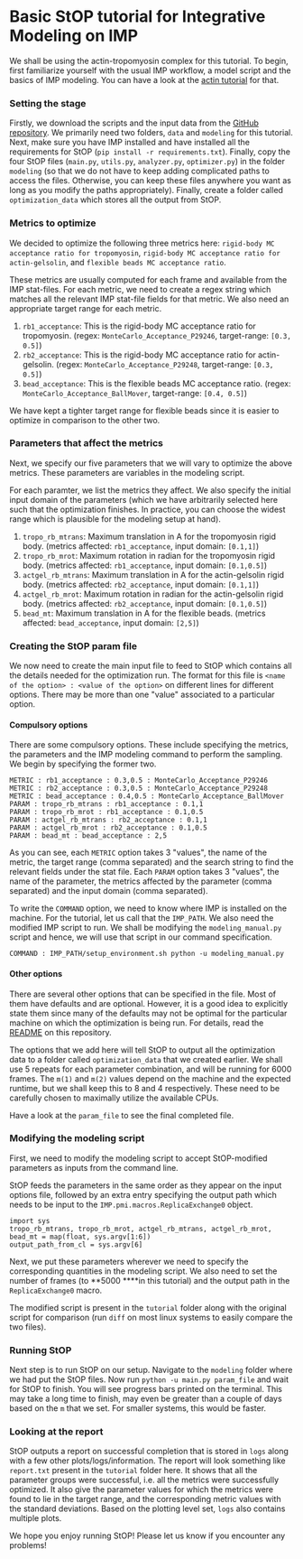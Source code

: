 # Basic StOP tutorial for Integrative Modeling on IMP

We shall be using the actin-tropomyosin complex for this tutorial. To begin, first familiarize yourself with the usual IMP workflow, a model script and the basics of IMP modeling. You can have a look at the [actin tutorial](https://integrativemodeling.org/tutorials/actin/) for that.

### Setting the stage
Firstly, we download the scripts and the input data from the [GitHub repository](https://github.com/salilab/actin_tutorial). We primarily need two folders, `data` and `modeling` for this tutorial. Next, make sure you have IMP installed and have installed all the requirements for StOP (`pip install -r requirements.txt`). Finally, copy the four StOP files (`main.py`, `utils.py`, `analyzer.py`, `optimizer.py`) in the folder `modeling` (so that we do not have to keep adding complicated paths to access the files. Otherwise, you can keep these files anywhere you want as long as you modify the paths appropriately). Finally, create a folder called `optimization_data` which stores all the output from StOP.

### Metrics to optimize
We decided to optimize the following three metrics here: `rigid-body MC acceptance ratio for tropomyosin`, `rigid-body MC acceptance ratio for actin-gelsolin`, and `flexible beads MC acceptance ratio`. 

These metrics are usually computed for each frame and available from the IMP stat-files. For each metric, we need to create a regex string which matches all the relevant IMP stat-file fields for that metric. We also need an appropriate target range for each metric. 

1. `rb1_acceptance`: This is the rigid-body MC acceptance ratio for tropomyosin. (regex: `MonteCarlo_Acceptance_P29246`, target-range: `[0.3, 0.5]`)
2. `rb2_acceptance`: This is the rigid-body MC acceptance ratio for actin-gelsolin. (regex: `MonteCarlo_Acceptance_P29248`, target-range: `[0.3, 0.5]`)
3. `bead_acceptance`: This is the flexible beads MC acceptance ratio. (regex: `MonteCarlo_Acceptance_BallMover`, target-range: `[0.4, 0.5]`)

We have kept a tighter target range for flexible beads since it is easier to optimize in comparison to the other two.

### Parameters that affect the metrics
Next, we specify our five parameters that we will vary to optimize the above metrics. These parameters are variables in the modeling script. 

For each paramter, we list the metrics they affect. We also specify the initial input domain of the parameters (which we have arbitrarily selected here such that the optimization finishes. In practice, you can choose the widest range which is plausible for the modeling setup at hand).

1. `tropo_rb_mtrans`: Maximum translation in A for the tropomyosin rigid body. (metrics affected: `rb1_acceptance`, input domain: `[0.1,1]`)
1. `tropo_rb_mrot`: Maximum rotation in radian for the tropomyosin rigid body. (metrics affected: `rb1_acceptance`, input domain: `[0.1,0.5]`)
1. `actgel_rb_mtrans`: Maximum translation in A for the actin-gelsolin rigid body. (metrics affected: `rb2_acceptance`, input domain: `[0.1,1]`)
1. `actgel_rb_mrot`: Maximum rotation in radian for the actin-gelsolin rigid body. (metrics affected: `rb2_acceptance`, input domain: `[0.1,0.5]`)
1. `bead_mt`: Maximum translation in A for the flexible beads. (metrics affected: `bead_acceptance`, input domain: `[2,5]`)


### Creating the StOP param file
We now need to create the main input file to feed to StOP which contains all the details needed for the optimization run. The format for this file is `<name of the option> : <value of the option>` on different lines for different options. There may be more than one "value" associated to a particular option.

#### Compulsory options
There are some compulsory options. These include specifying the metrics, the parameters and the IMP modeling command to perform the sampling.
We begin by specifying the former two.

```
METRIC : rb1_acceptance : 0.3,0.5 : MonteCarlo_Acceptance_P29246
METRIC : rb2_acceptance : 0.3,0.5 : MonteCarlo_Acceptance_P29248
METRIC : bead_acceptance : 0.4,0.5 : MonteCarlo_Acceptance_BallMover
PARAM : tropo_rb_mtrans : rb1_acceptance : 0.1,1
PARAM : tropo_rb_mrot : rb1_acceptance : 0.1,0.5
PARAM : actgel_rb_mtrans : rb2_acceptance : 0.1,1
PARAM : actgel_rb_mrot : rb2_acceptance : 0.1,0.5
PARAM : bead_mt : bead_acceptance : 2,5
``` 

As you can see, each `METRIC` option takes 3 "values", the name of the metric, the target range (comma separated) and the search string to find the relevant fields under the stat file.
Each `PARAM` option takes 3 "values", the name of the parameter, the metrics affected by the parameter (comma separated) and the input domain (comma separated).

To write the `COMMAND` option, we need to know where IMP is installed on the machine. For the tutorial, let us call that the `IMP_PATH`. We also need the modified IMP script to run. We shall be modifying the `modeling_manual.py` script and hence, we will use that script in our command specification.

```
COMMAND : IMP_PATH/setup_environment.sh python -u modeling_manual.py
```
#### Other options
There are several other options that can be specified in the file. Most of them have defaults and are optional. However, it is a good idea to explicitly state them since many of the defaults may not be optimal for the particular machine on which the optimization is being run. For details, read the [README](https://github.com/isblab/stop/blob/main/README.md) on this repository.

The options that we add here will tell StOP to output all the optimization data to a folder called `optimization_data` that we created earlier. We shall use 5 repeats for each parameter combination, and will be running for 6000 frames. The `m(1)` and `m(2)` values depend on the machine and the expected runtime, but we shall keep this to 8 and 4 respectively. These need to be carefully chosen to maximally utilize the available CPUs.

Have a look at the `param_file` to see the final completed file.

### Modifying the modeling script
First, we need to modify the modeling script to accept StOP-modified parameters as inputs from the command line. 

StOP feeds the parameters in the same order as they appear on the input options file, followed by an extra entry specifying the output path which needs to be input to the `IMP.pmi.macros.ReplicaExchange0` object. 

```
import sys
tropo_rb_mtrans, tropo_rb_mrot, actgel_rb_mtrans, actgel_rb_mrot, bead_mt = map(float, sys.argv[1:6])
output_path_from_cl = sys.argv[6]
```

Next, we put these parameters wherever we need to specify the corresponding quantities in the modeling script. We also need to set the number of frames (to **5000 ****in this tutorial) and the output path in the `ReplicaExchange0` macro.  

The modified script is present in the `tutorial` folder along with the original script for comparison (run `diff` on most linux systems to easily compare the two files).

### Running StOP
Next step is to run StOP on our setup. Navigate to the `modeling` folder where we had put the StOP files. Now run `python -u main.py param_file` and wait for StOP to finish. You will see progress bars printed on the terminal. This may take a long time to finish, may even be greater than a couple of days based on the `m` that we set. For smaller systems, this would be faster. 

### Looking at the report
StOP outputs a report on successful completion that is stored in `logs` along with a few other plots/logs/information. The report will look something like `report.txt` present in the `tutorial` folder here. It shows that all the parameter groups were successful, i.e. all the metrics were successfully optimized. It also give the parameter values for which the metrics were found to lie in the target range, and the corresponding metric values with the standard deviations. Based on the plotting level set, `logs` also contains multiple plots.

We hope you enjoy running StOP! Please let us know if you encounter any problems! 

